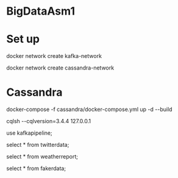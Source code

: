 # BigDataAsm1
# Set up
docker network create kafka-network 

docker network create cassandra-network  

# Cassandra 
docker-compose -f cassandra/docker-compose.yml up -d --build

cqlsh --cqlversion=3.4.4 127.0.0.1 

use kafkapipeline;

select * from twitterdata;

select * from weatherreport;

select * from fakerdata;
